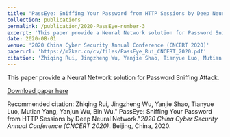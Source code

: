 ```yaml
---
title: "PassEye: Sniffing Your Password from HTTP Sessions by Deep Neural Network."
collection: publications
permalink: /publication/2020-PassEye-number-3
excerpt: 'This paper provide a Neural Network solution for Password Sniffing Attack.'
date: 2020-08-01
venue: '2020 China Cyber Security Annual Conference (CNCERT 2020)'
paperurl: 'https://m2kar.cn/cv/files/PassEye_Rui_CNCERT_2020.pdf'
citation: 'Zhiqing Rui, Jingzheng Wu, Yanjie Shao, Tianyue Luo, Mutian Yang, Yanjun Wu, Bin Wu.&quot; PassEye: Sniffing Your Password from HTTP Sessions by Deep Neural Network.&quot;<i>2020 China Cyber Security Annual Conference (CNCERT 2020)</i>. Beijing, China, 2020'
---
```


This paper provide a Neural Network solution for Password Sniffing Attack.

[Download paper here](https://m2kar.cn/cv/files/PassEye_Rui_CNCERT_2020.pdf)

Recommended citation: Zhiqing Rui, Jingzheng Wu, Yanjie Shao, Tianyue Luo, Mutian Yang, Yanjun Wu, Bin Wu.&quot; PassEye: Sniffing Your Password from HTTP Sessions by Deep Neural Network.&quot;<i>2020 China Cyber Security Annual Conference (CNCERT 2020)</i>. Beijing, China, 2020.